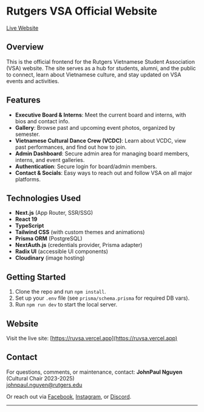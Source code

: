 # Rutgers VSA Official Website

[Live Website](https://ruvsa.vercel.app)

## Overview

This is the official frontend for the Rutgers Vietnamese Student Association (VSA) website. The site serves as a hub for students, alumni, and the public to connect, learn about Vietnamese culture, and stay updated on VSA events and activities.

## Features

-   **Executive Board & Interns**: Meet the current board and interns, with bios and contact info.
-   **Gallery**: Browse past and upcoming event photos, organized by semester.
-   **Vietnamese Cultural Dance Crew (VCDC)**: Learn about VCDC, view past performances, and find out how to join.
-   **Admin Dashboard**: Secure admin area for managing board members, interns, and event galleries.
-   **Authentication**: Secure login for board/admin members.
-   **Contact & Socials**: Easy ways to reach out and follow VSA on all major platforms.

## Technologies Used

-   **Next.js** (App Router, SSR/SSG)
-   **React 19**
-   **TypeScript**
-   **Tailwind CSS** (with custom themes and animations)
-   **Prisma ORM** (PostgreSQL)
-   **NextAuth.js** (credentials provider, Prisma adapter)
-   **Radix UI** (accessible UI components)
-   **Cloudinary** (image hosting)

## Getting Started

1. Clone the repo and run `npm install`.
2. Set up your `.env` file (see `prisma/schema.prisma` for required DB vars).
3. Run `npm run dev` to start the local server.

## Website

Visit the live site: [https://ruvsa.vercel.app](https://ruvsa.vercel.app)

## Contact

For questions, comments, or maintenance, contact:
**JohnPaul Nguyen** (Cultural Chair 2023-2025)  
[johnpaul.nguyen@rutgers.edu](mailto:johnpaul.nguyen@rutgers.edu)

Or reach out via [Facebook](https://www.facebook.com/VSArutgers/), [Instagram](https://www.instagram.com/rutgers_vsa/), or [Discord](https://discord.gg/HSSAG3Psnd).

---

